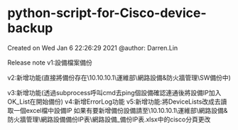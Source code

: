 # python-script-for-Cisco-device-backup  

Created on Wed Jan  6 22:26:29 2021
@author: Darren.Lin

Release note
v1:設備檔案備份  

v2:新增功能(直接將備份存在\\10.10.10.1\運維部\網路設備&防火牆管理\SW備份中)  

v3:新增功能(透過subprocess呼叫cmd去ping個設備確認連通後將設備IP加入OK_List在開始備份)
v4:新增ErrorLog功能
v5:新增功能:將DeviceLists改成去讀取一個excel檔中設備IP
如果有要新增備份設備請至\\10.10.10.1\運維部\網路設備&防火牆管理\網路設備備份IP表\網路設備_備份IP表.xlsx中的cisco分頁更改

